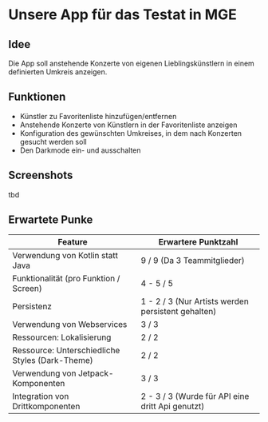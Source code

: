# Unsere App für das Testat in MGE

## Idee
Die App soll anstehende Konzerte von eigenen Lieblingskünstlern in einem definierten Umkreis anzeigen.

## Funktionen
- Künstler zu Favoritenliste hinzufügen/entfernen
- Anstehende Konzerte von Künstlern in der Favoritenliste anzeigen
- Konfiguration des gewünschten Umkreises, in dem nach Konzerten gesucht werden soll
- Den Darkmode ein- und ausschalten

## Screenshots
tbd


## Erwartete Punke

<table>
	<thead>
		<tr>
			<th>Feature</th>
			<th>Erwartere Punktzahl</th>
		</tr>
	</thead>
	<tbody>
		<tr>
			<td>Verwendung von Kotlin statt Java</td>
			<td>9 / 9 (Da 3 Teammitglieder)</td>
		</tr>
		<tr>
			<td>Funktionalität (pro Funktion / Screen)</td>
			<td>4 - 5 / 5</td>
		</tr>
		<tr>
			<td>Persistenz</td>
			<td>1 - 2 / 3 (Nur Artists werden persistent gehalten)</td>
		</tr>
		<tr>
			<td>Verwendung von Webservices</td>
			<td>3 / 3</td>
		</tr>
		<tr>
			<td>Ressourcen: Lokalisierung</td>
			<td>2 / 2</td>
		</tr>
		<tr>
			<td>Ressource: Unterschiedliche Styles (Dark-Theme)</td>
			<td>2 / 2</td>
		</tr>
		<tr>
			<td>Verwendung von Jetpack-Komponenten</td>
			<td>3 / 3</td>
		</tr>
		<tr>
			<td>Integration von Drittkomponenten</td>
			<td>2 - 3 / 3 (Wurde für API eine dritt Api genutzt)</td>
		</tr>	
	</tbody>
</table>